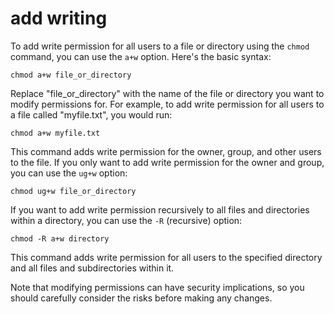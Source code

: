 # add writing

To add write permission for all users to a file or directory using the `chmod` command, you can use the `a+w` option. Here's the basic syntax:

```
chmod a+w file_or_directory
```

Replace "file_or_directory" with the name of the file or directory you want to modify permissions for. For example, to add write permission for all users to a file called "myfile.txt", you would run:

```
chmod a+w myfile.txt
```

This command adds write permission for the owner, group, and other users to the file. If you only want to add write permission for the owner and group, you can use the `ug+w` option:

```
chmod ug+w file_or_directory
```

If you want to add write permission recursively to all files and directories within a directory, you can use the `-R` (recursive) option:

```
chmod -R a+w directory
```

This command adds write permission for all users to the specified directory and all files and subdirectories within it.

Note that modifying permissions can have security implications, so you should carefully consider the risks before making any changes.